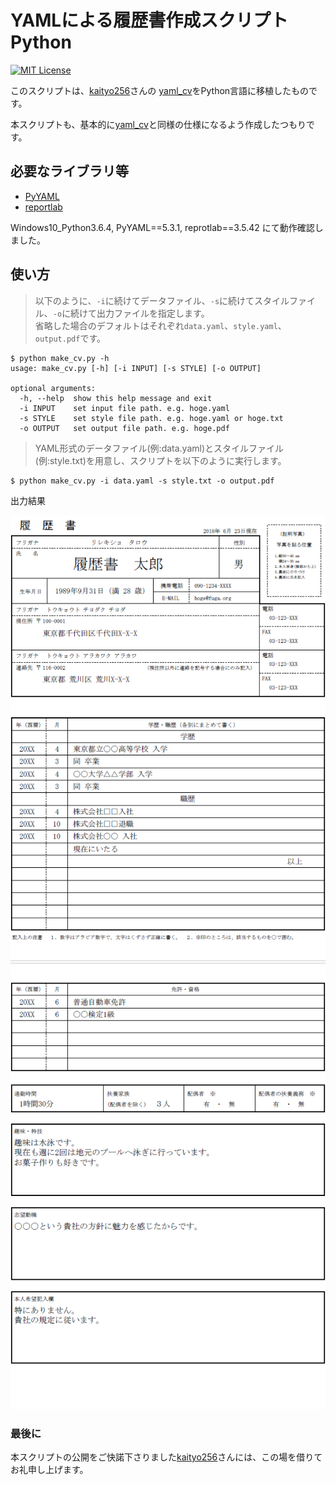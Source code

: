 YAMLによる履歴書作成スクリプト Python
===

[![MIT License](http://img.shields.io/badge/license-MIT-blue.svg?style=flat)](LICENSE)

このスクリプトは、[kaityo256](https://github.com/kaityo256)さんの
[yaml_cv](https://github.com/kaityo256/yaml_cv)をPython言語に移植したものです。

本スクリプトも、基本的に[yaml_cv](https://github.com/kaityo256/yaml_cv)と同様の仕様になるよう作成したつもりです。  


## 必要なライブラリ等
* [PyYAML](http://pyyaml.org/)
* [reportlab](http://www.reportlab.com/)

Windows10_Python3.6.4, PyYAML==5.3.1, reprotlab==3.5.42 にて動作確認しました。  

## 使い方

> 以下のように、`-i`に続けてデータファイル、`-s`に続けてスタイルファイル、`-o`に続けて出力ファイルを指定します。  
省略した場合のデフォルトはそれぞれ`data.yaml`、`style.yaml`、`output.pdf`です。  

```
$ python make_cv.py -h
usage: make_cv.py [-h] [-i INPUT] [-s STYLE] [-o OUTPUT]

optional arguments:
  -h, --help  show this help message and exit
  -i INPUT    set input file path. e.g. hoge.yaml
  -s STYLE    set style file path. e.g. hoge.yaml or hoge.txt
  -o OUTPUT   set output file path. e.g. hoge.pdf
```

>YAML形式のデータファイル(例:data.yaml)とスタイルファイル(例:style.txt)を用意し、スクリプトを以下のように実行します。

```
$ python make_cv.py -i data.yaml -s style.txt -o output.pdf
```

出力結果

![output_01.png](sample/output_01.png)
![output_02.png](sample/output_02.png)


### 最後に
本スクリプトの公開をご快諾下さりました[kaityo256](https://github.com/kaityo256)さんには、この場を借りてお礼申し上げます。
